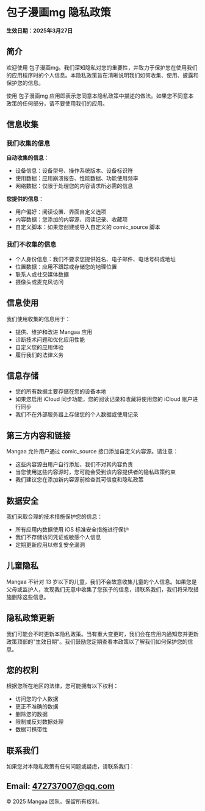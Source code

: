 # 包子漫画mg 隐私政策

**生效日期：2025年3月27日**

## 简介

欢迎使用 包子漫画mg。我们深知隐私对您的重要性，并致力于保护您在使用我们的应用程序时的个人信息。本隐私政策旨在清晰说明我们如何收集、使用、披露和保护您的信息。

使用 包子漫画mg 应用即表示您同意本隐私政策中描述的做法。如果您不同意本政策的任何部分，请不要使用我们的应用。

## 信息收集

### 我们收集的信息

**自动收集的信息**：
- 设备信息：设备型号、操作系统版本、设备标识符
- 使用数据：应用崩溃报告、性能数据、功能使用频率
- 网络数据：仅限于处理您的内容请求所必需的信息

**您提供的信息**：
- 用户偏好：阅读设置、界面自定义选项
- 内容数据：您添加的内容源、阅读记录、收藏项
- 自定义脚本：如果您创建或导入自定义的 comic_source 脚本

### 我们不收集的信息

- 个人身份信息：我们不要求您提供姓名、电子邮件、电话号码或地址
- 位置数据：应用不跟踪或存储您的地理位置
- 联系人或社交媒体数据
- 摄像头或麦克风访问

## 信息使用

我们使用收集的信息用于：
- 提供、维护和改进 Mangaa 应用
- 诊断技术问题和优化应用性能
- 自定义您的应用体验
- 履行我们的法律义务

## 信息存储

- 您的所有数据主要存储在您的设备本地
- 如果您启用 iCloud 同步功能，您的阅读记录和收藏将使用您的 iCloud 账户进行同步
- 我们不在外部服务器上存储您的个人数据或使用记录

## 第三方内容和链接

Mangaa 允许用户通过 comic_source 接口添加自定义内容源。请注意：
- 这些内容源由用户自行添加，我们不对其内容负责
- 当您使用这些内容源时，您可能会受到该内容提供者的隐私政策约束
- 我们建议您在添加新内容源前检查其可信度和隐私政策

## 数据安全

我们采取合理的技术措施保护您的信息：
- 所有应用内数据使用 iOS 标准安全措施进行保护
- 我们不存储访问凭证或敏感个人信息
- 定期更新应用以修复安全漏洞

## 儿童隐私

Mangaa 不针对 13 岁以下的儿童，我们不会故意收集儿童的个人信息。如果您是父母或监护人，发现我们无意中收集了您孩子的信息，请联系我们，我们将采取措施删除这些信息。

## 隐私政策更新

我们可能会不时更新本隐私政策。当有重大变更时，我们会在应用内通知您并更新政策顶部的"生效日期"。我们鼓励您定期查看本政策以了解我们如何保护您的信息。

## 您的权利

根据您所在地区的法律，您可能拥有以下权利：
- 访问您的个人数据
- 更正不准确的数据
- 删除您的数据
- 限制或反对数据处理
- 数据可携带性

## 联系我们

如果您对本隐私政策有任何问题或疑虑，请联系我们：

Email: 472737007@qq.com
---

© 2025 Mangaa 团队。保留所有权利。
